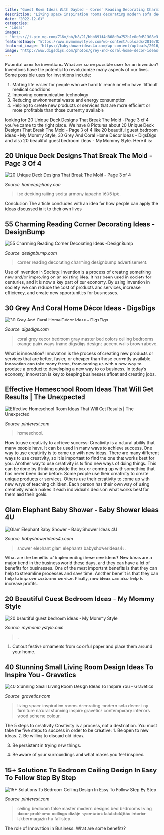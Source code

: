 ```yaml
---
title: "Guest Room Ideas With Daybed - Corner Reading Decorating Charming Designbump Advertisement"
description: "Living space inspiration rooms decorating modern sofa decor tiny furniture natural stunning inspire gravetics contemporary interiors wood scheme colour"
date: "2022-12-03"
categories:
- "ideas"
images:
- "https://i.pinimg.com/736x/bb/b8/91/bbb891d4d868d0a252b1e0e0d31308e3.jpg"
featuredImage: "https://www.mymommystyle.com/wp-content/uploads/2016/02/17-15722-post/guest-bedroom-17.jpg"
featured_image: "https://babyshowerideas4u.com/wp-content/uploads/2016/03/Baby-Shower-Elephants-Flowers.jpg"
image: "http://www.digsdigs.com/photos/grey-and-coral-home-decor-ideas-28-554x681.jpg"
---
```



Potential uses for inventions: What are some possible uses for an invention?
Inventions have the potential to revolutionize many aspects of our lives. Some possible uses for inventions include: 
1. Making life easier for people who are hard to reach or who have difficult medical conditions 
2. Improving communication technology 
3. Reducing environmental waste and energy consumption 
4. Helping to create new products or services that are more efficient or more profitable than those currently available 

	

		
looking for 20 Unique Deck Designs That Break The Mold - Page 3 of 4 you've came to the right place. We have 8 Pictures about 20 Unique Deck Designs That Break The Mold - Page 3 of 4 like 20 beautiful guest bedroom ideas - My Mommy Style, 30 Grey And Coral Home Décor Ideas - DigsDigs and also 20 beautiful guest bedroom ideas - My Mommy Style. Here it is:
		
    
## 20 Unique Deck Designs That Break The Mold - Page 3 Of 4

<img loading=lazy src="https://homeepiphany.com/wp-content/uploads/2015/06/20-Unique-Deck-Designs-That-Break-The-Mold-10.jpg" onerror="this.onerror=null;this.src='https://tse4.mm.bing.net/th?id=OIP.7qdOBjBa6vYDmnEpmrxCCQHaFj&amp;pid=15.1';" alt="20 Unique Deck Designs That Break The Mold - Page 3 of 4">

_Source: homeepiphany.com_

>ipe decking railing scelta armony lapacho 1605 ipè. 

	

Conclusion
The article concludes with an idea for how people can apply the ideas discussed in it to their own lives.

    
## 55 Charming Reading Corner Decorating Ideas -DesignBump

<img loading=lazy src="https://designbump.com/wp-content/uploads/2015/11/reading-corner-nook15.jpg" onerror="this.onerror=null;this.src='https://tse1.mm.bing.net/th?id=OIP.jMiaANAbVp8b259YGktSxAHaLG&amp;pid=15.1';" alt="55 Charming Reading Corner Decorating Ideas -DesignBump">

_Source: designbump.com_

>corner reading decorating charming designbump advertisement. 

	

Use of Invention in Society:
Invention is a process of creating something new and/or improving on an existing idea. It has been used in society for centuries, and it is now a key part of our economy. By using invention in society, we can reduce the cost of products and services, increase efficiency, and create new opportunities for businesses.

    
## 30 Grey And Coral Home Décor Ideas - DigsDigs

<img loading=lazy src="http://www.digsdigs.com/photos/grey-and-coral-home-decor-ideas-28-554x681.jpg" onerror="this.onerror=null;this.src='https://tse4.mm.bing.net/th?id=OIP.K5KcgHF5U9md7EQE4Dk2XgHaJG&amp;pid=15.1';" alt="30 Grey And Coral Home Décor Ideas - DigsDigs">

_Source: digsdigs.com_

>coral grey decor bedroom gray master bed colors ceiling bedrooms orange paint ways frame digsdigs designs accent walls brown above. 

	

What is innovation?
Innovation is the process of creating new products or services that are better, faster, or cheaper than those currently available. Innovation can take many forms, from coming up with a new way to produce a product to developing a new way to do business. In today's economy, innovation is key to keeping businesses afloat and creating jobs.

    
## Effective Homeschool Room Ideas That Will Get Results | The Unexpected

<img loading=lazy src="https://i.pinimg.com/736x/bb/b8/91/bbb891d4d868d0a252b1e0e0d31308e3.jpg" onerror="this.onerror=null;this.src='https://tse1.mm.bing.net/th?id=OIP.5nnKCx2kaQdKkXHzYa2PlAHaJ4&amp;pid=15.1';" alt="Effective Homeschool Room Ideas That Will Get Results | The Unexpected">

_Source: pinterest.com_

>homeschool. 

	

How to use creativity to achieve success:
Creativity is a natural ability that many people have. It can be used in many ways to achieve success. One way to use creativity is to come up with new ideas. There are many different ways to use creativity, so it is important to find the one that works best for you. Another way to use creativity is to find new ways of doing things. This can be done by thinking outside the box or coming up with something that has never been done before. Some people use their creativity to create unique products or services. Others use their creativity to come up with new ways of teaching children. Each person has their own way of using creativity which makes it each individual’s decision what works best for them and their goals.

    
## Glam Elephant Baby Shower - Baby Shower Ideas 4U

<img loading=lazy src="https://babyshowerideas4u.com/wp-content/uploads/2016/03/Baby-Shower-Elephants-Flowers.jpg" onerror="this.onerror=null;this.src='https://tse4.mm.bing.net/th?id=OIP.raNYrurn5gNDTvavz1X26QHaJ4&amp;pid=15.1';" alt="Glam Elephant Baby Shower - Baby Shower Ideas 4U">

_Source: babyshowerideas4u.com_

>shower elephant glam elephants babyshowerideas4u. 

	

What are the benefits of implementing these new ideas?
New ideas are a major trend in the business world these days, and they can have a lot of benefits for businesses. One of the most important benefits is that they can help to streamline processes and save time. Another benefit is that they can help to improve customer service. Finally, new ideas can also help to increase profits.

    
## 20 Beautiful Guest Bedroom Ideas - My Mommy Style

<img loading=lazy src="https://www.mymommystyle.com/wp-content/uploads/2016/02/17-15722-post/guest-bedroom-17.jpg" onerror="this.onerror=null;this.src='https://tse1.mm.bing.net/th?id=OIP.cdUsZCPVWGpU3W-SnIAFagHaKZ&amp;pid=15.1';" alt="20 beautiful guest bedroom ideas - My Mommy Style">

_Source: mymommystyle.com_

>. 

	

1. Cut out festive ornaments from colorful paper and place them around your home.

    
## 40 Stunning Small Living Room Design Ideas To Inspire You - Gravetics

<img loading=lazy src="https://www.gravetics.com/wp-content/uploads/2016/12/Small-Living-Room-Ideas14.jpg" onerror="this.onerror=null;this.src='https://tse4.mm.bing.net/th?id=OIP.IsN7ioTByKfmL2y5xvsEYwHaHa&amp;pid=15.1';" alt="40 Stunning Small Living Room Design Ideas To Inspire You - Gravetics">

_Source: gravetics.com_

>living space inspiration rooms decorating modern sofa decor tiny furniture natural stunning inspire gravetics contemporary interiors wood scheme colour. 

	

The 5 steps to creativity
Creativity is a process, not a destination. You must take the five steps to success in order to be creative: 1. Be open to new ideas.
2. Be willing to discard old ideas.

3. Be persistent in trying new things.

4. Be aware of your surroundings and what makes you feel inspired.


    
## 15+ Solutions To Bedroom Ceiling Design In Easy To Follow Step By Step

<img loading=lazy src="https://i.pinimg.com/736x/b6/38/65/b63865cf3d1b9ccb72d15912491ad06e.jpg" onerror="this.onerror=null;this.src='https://tse3.mm.bing.net/th?id=OIP.CT0bd6nP-nQbYH_LOvKJ4QHaLJ&amp;pid=15.1';" alt="15+ Solutions To Bedroom Ceiling Design In Easy To Follow Step By Step">

_Source: pinterest.com_

>ceiling bedroom false master modern designs bed bedrooms living decor prekhome ceilings dizájn nyomtatott lakásfelújítás interior lakbermagazin hu fall step. 

	

The role of Innovation in Business: What are some benefits?
 

